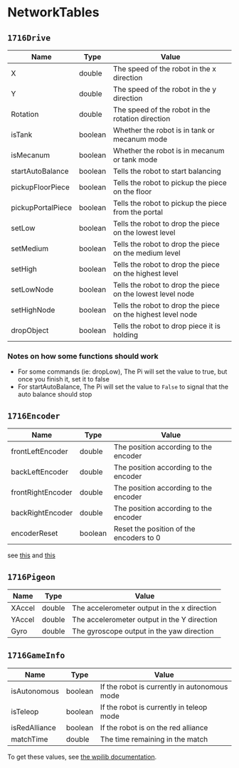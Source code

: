 # NetworkTables

## `1716Drive`
| Name              | Type    | Value                                                       |
|-------------------|---------|-------------------------------------------------------------|
| X                 | double  | The speed of the robot in the x direction                   |
| Y                 | double  | The speed of the robot in the y direction                   |
| Rotation          | double  | The speed of the robot in the rotation direction            |
| isTank            | boolean | Whether the robot is in tank or mecanum mode                |
| isMecanum         | boolean | Whether the robot is in mecanum or tank mode                |
| startAutoBalance  | boolean | Tells the robot to start balancing                          |
| pickupFloorPiece  | boolean | Tells the robot to pickup the piece on the floor            |
| pickupPortalPiece | boolean | Tells the robot to pickup the piece from the portal         |
| setLow            | boolean | Tells the robot to drop the piece on the lowest level       |
| setMedium         | boolean | Tells the robot to drop the piece on the medium level       |
| setHigh           | boolean | Tells the robot to drop the piece on the highest level      |
| setLowNode        | boolean | Tells the robot to drop the piece on the lowest level node  |
| setHighNode       | boolean | Tells the robot to drop the piece on the highest level node |
| dropObject        | boolean | Tells the robot to drop piece it is holding                 |

### Notes on how some functions should work

- For some commands (ie: dropLow), The Pi will set the value to true, but once you finish it, set it to false
- For startAutoBalance, The Pi will set the value to `False` to signal that the auto balance should stop

## `1716Encoder`
| Name              | Type    | Value                                    |
|-------------------|---------|------------------------------------------|
| frontLeftEncoder  | double  | The position according to the encoder    |
| backLeftEncoder   | double  | The position according to the encoder    |
| frontRightEncoder | double  | The position according to the encoder    |
| backRightEncoder  | double  | The position according to the encoder    |
| encoderReset      | boolean | Reset the position of the encoders to 0  |
see [this](https://codedocs.revrobotics.com/cpp/classrev_1_1_c_a_n_spark_max.html#aa1a4166c3a802a2379500ba5b979a64f) and [this](https://codedocs.revrobotics.com/cpp/classrev_1_1_spark_max_relative_encoder.html)


## `1716Pigeon`
| Name             | Type    | Value                                       |
|------------------|---------|---------------------------------------------|
| XAccel           | double  | The accelerometer output in the x direction |
| YAccel           | double  | The accelerometer output in the Y direction |
| Gyro             | double  | The gyroscope output in the yaw direction   |


## `1716GameInfo`
| Name            | Type     | Value                                          |
|-----------------|----------|------------------------------------------------|
| isAutonomous    | boolean  | If the robot is currently in autonomous mode   |
| isTeleop        | boolean  | If the robot is currently in teleop mode       |
| isRedAlliance   | boolean  | If the robot is on the red alliance            |
| matchTime       | double   | The time remaining in the match                |

To get these values, see [the wpilib documentation](https://github.wpilib.org/allwpilib/docs/release/cpp/classfrc_1_1_driver_station.html). 
